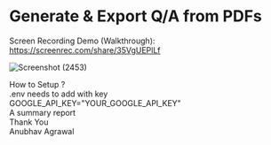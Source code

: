 # Generate & Export Q/A from PDFs
Screen Recording Demo (Walkthrough): https://screenrec.com/share/35VgUEPlLf <br>

![Screenshot (2453)](https://github.com/AnUbHaVafs/Generate_and_Export_QAs_from_PDFS/assets/76126067/8d93a74e-c4f0-4994-9278-3218113be95c)

How to Setup ? <br>
.env needs to add with key <br> 
GOOGLE_API_KEY="YOUR_GOOGLE_API_KEY" <br>
A summary report <br>
Thank You <br>
Anubhav Agrawal <br>
